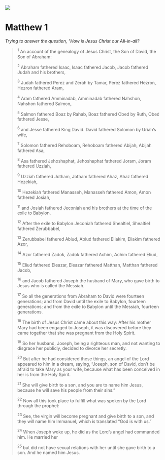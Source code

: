 <img class="intro-right" src="/images/art-matthew.jpg">

# Matthew 1

*Trying to answer the question, "How is Jesus Christ our All-in-all?*

><sup>1</sup> An account of the genealogy of Jesus Christ, the Son of David, the Son of Abraham: 
>
><sup>2</sup> Abraham fathered Isaac, Isaac fathered Jacob, Jacob fathered Judah and his brothers, 
>
><sup>3</sup> Judah fathered Perez and Zerah by Tamar, Perez fathered Hezron, Hezron fathered Aram, 
>
><sup>4</sup> Aram fathered Amminadab, Amminadab fathered Nahshon, Nahshon fathered Salmon, 
>
><sup>5</sup> Salmon fathered Boaz by Rahab, Boaz fathered Obed by Ruth, Obed fathered Jesse, 
>
><sup>6</sup> and Jesse fathered King David. David fathered Solomon by Uriah’s wife, 
>
><sup>7</sup> Solomon fathered Rehoboam, Rehoboam fathered Abijah, Abijah fathered Asa, 
>
><sup>8</sup> Asa fathered Jehoshaphat, Jehoshaphat fathered Joram, Joram fathered Uzziah, 
>
><sup>9</sup> Uzziah fathered Jotham, Jotham fathered Ahaz, Ahaz fathered Hezekiah, 
>
><sup>10</sup> Hezekiah fathered Manasseh, Manasseh fathered Amon, Amon fathered Josiah, 
>
><sup>11</sup> and Josiah fathered Jeconiah and his brothers at the time of the exile to Babylon. 
>
><sup>12</sup> After the exile to Babylon Jeconiah fathered Shealtiel, Shealtiel fathered Zerubbabel, 
>
><sup>13</sup> Zerubbabel fathered Abiud, Abiud fathered Eliakim, Eliakim fathered Azor, 
>
><sup>14</sup> Azor fathered Zadok, Zadok fathered Achim, Achim fathered Eliud, 
>
><sup>15</sup> Eliud fathered Eleazar, Eleazar fathered Matthan, Matthan fathered Jacob, 
>
><sup>16</sup> and Jacob fathered Joseph the husband of Mary, who gave birth to Jesus who is called the Messiah. 
>
><sup>17</sup> So all the generations from Abraham to David were fourteen generations; and from David until the exile to Babylon, fourteen generations; and from the exile to Babylon until the Messiah, fourteen generations. 
>
><sup>18</sup> The birth of Jesus Christ came about this way: After his mother Mary had been engaged to Joseph, it was discovered before they came together that she was pregnant from the Holy Spirit. 
>
><sup>19</sup> So her husband, Joseph, being a righteous man, and not wanting to disgrace her publicly, decided to divorce her secretly. 
>
><sup>20</sup> But after he had considered these things, an angel of the Lord appeared to him in a dream, saying, “Joseph, son of David, don’t be afraid to take Mary as your wife, because what has been conceived in her is from the Holy Spirit. 
>
><sup>21</sup> She will give birth to a son, and you are to name him Jesus, because he will save his people from their sins.” 
>
><sup>22</sup> Now all this took place to fulfill what was spoken by the Lord through the prophet: 
>
><sup>23</sup> See, the virgin will become pregnant and give birth to a son, and they will name him Immanuel, which is translated “God is with us.” 
>
><sup>24</sup> When Joseph woke up, he did as the Lord’s angel had commanded him. He married her 
>
><sup>25</sup> but did not have sexual relations with her until she gave birth to a son. And he named him Jesus.
